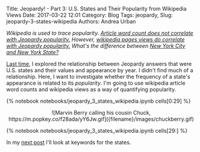 Title: Jeopardy! - Part 3: U.S. States and Their Popularity from Wikipedia Views
Date: 2017-03-22 12:01
Category: Blog
Tags: jeopardy,
Slug: jeopardy-3-states-wikipedia
Authors: Andrea Urban

*Wikipedia is used to trace popularity. [Article word count does not correlate with Jeopardy popularity.](#Wikipedia-article-word-counts-don't-trace-Jeopardy-popularity.) However, [wikipedia pages views do correlate with Jeopardy popularity.](#Wikipedia-page-views-is-a-good-tracer-of-Jeopardy-popularity.) What's the difference between [New York City and New York State?](#New-York-City-or-New-York-State?)*

[Last time]({filename}./jeopardy_2_states_values.md), I explored the relationship between Jeopardy answers that were U.S. states and their values and appearance by year. I didn't find much of a relationship. Here, I want to investigate whether the frequency of a state's appearance is related to its *popularity*. I'm going to use wikipedia article word counts and wikipedia views as a way of quantifying popularity.


{% notebook notebooks/jeopardy_3_states_wikipedia.ipynb cells[0:29] %}

<center> ![Marvin Berry calling his cousin Chuck, https://m.popkey.co/f28ada/yY6Jw.gif]({filename}/images/chuckberry.gif) </center>

{% notebook notebooks/jeopardy_3_states_wikipedia.ipynb cells[29:] %}

In my [next post]({filename}./jeopardy_4_states_keywords_capitals.md) I'll look at keywords for the states. 


